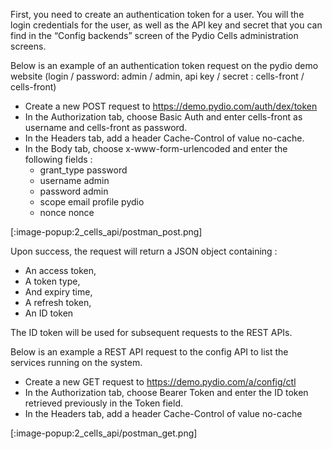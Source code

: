 

First, you need to create an authentication token for a user. You will the login credentials for the user, as well as the API key and secret that you can find in the “Config backends” screen of the Pydio Cells administration screens.

Below is an example of an authentication token request on the pydio demo website (login / password: admin / admin, api key / secret : cells-front / cells-front)

* Create a new POST request to https://demo.pydio.com/auth/dex/token
* In the Authorization tab, choose Basic Auth and enter cells-front as username and cells-front as password.
* In the Headers tab, add a header Cache-Control of value no-cache.
* In the Body tab, choose x-www-form-urlencoded and enter the following fields :
  * grant_type	password
  * username	admin
  * password	admin
  * scope		email profile pydio
  * nonce		nonce


[:image-popup:2_cells_api/postman_post.png]


Upon success, the request will return a JSON object containing :

* An access token,
* A token type,
* And expiry time,
* A refresh token,
* An ID token

The ID token will be used for subsequent requests to the REST APIs.

Below is an example a REST API request to the config API to list the services running on the system.

* Create a new GET request to https://demo.pydio.com/a/config/ctl
* In the Authorization tab, choose Bearer Token and enter the ID token retrieved previously in the Token field.
* In the Headers tab, add a header Cache-Control of value no-cache

[:image-popup:2_cells_api/postman_get.png]

